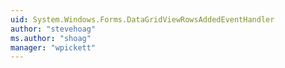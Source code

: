 ```yaml
---
uid: System.Windows.Forms.DataGridViewRowsAddedEventHandler
author: "stevehoag"
ms.author: "shoag"
manager: "wpickett"
---
```

